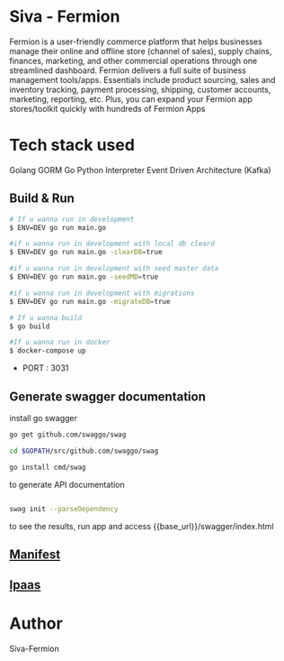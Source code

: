 # Siva - Fermion

Fermion is a user-friendly commerce platform that helps businesses manage their online and offline store (channel of sales), supply chains, finances, marketing, and other commercial operations through one streamlined dashboard. Fermion delivers a full suite of business management tools/apps. Essentials include product sourcing, sales and inventory tracking, payment processing, shipping, customer accounts, marketing, reporting, etc. Plus, you can expand your Fermion app stores/toolkit quickly with hundreds of Fermion Apps

# Tech stack used

Golang
GORM
Go Python Interpreter
Event Driven Architecture (Kafka)

## Build & Run

```bash
# If u wanna run in development
$ ENV=DEV go run main.go

#if u wanna run in development with local db cleard
$ ENV=DEV go run main.go -clearDB=true

#if u wanna run in development with seed master data
$ ENV=DEV go run main.go -seedMD=true

#if u wanna run in development with migrations
$ ENV=DEV go run main.go -migrateDB=true

# If u wanna build
$ go build

#If u wanna run in docker
$ docker-compose up
```

- PORT : 3031

## Generate swagger documentation

install go swagger

```bash
go get github.com/swaggo/swag

cd $GOPATH/src/github.com/swaggo/swag

go install cmd/swag

```

to generate API documentation

```bash

swag init --parseDependency

```

to see the results, run app and access {{base_url}}/swagger/index.html

## [Manifest](manifest.md)

## [Ipaas](ipaas_core.md)
# Author

Siva-Fermion
